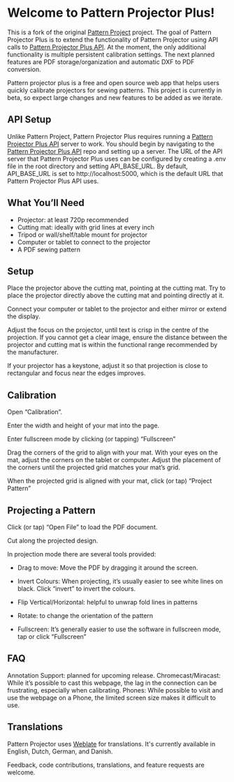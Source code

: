 # Welcome to Pattern Projector Plus!

This is a fork of the original [Pattern Project](https://github.com/Pattern-Projector/pattern-projector) project.
The goal of Pattern Projector Plus is to extend the functionality of Pattern Projector using API calls to [Pattern Projector Plus API](https://github.com/Pattern-Projector-Plus/pattern-projector-plus-api).
At the moment, the only additional functionality is multiple persistent calibration settings.
The next planned features are PDF storage/organization and automatic DXF to PDF conversion.

Pattern projector plus is a free and open source web app that helps users quickly calibrate projectors for sewing patterns. This project is currently in beta, so expect large changes and new features to be added as we iterate.

## API Setup

Unlike Pattern Project, Pattern Projector Plus requires running a [Pattern Projector Plus API](https://github.com/Pattern-Projector-Plus/pattern-projector-plus-api) server to work.
You should begin by navigating to the [Pattern Projector Plus API](https://github.com/Pattern-Projector-Plus/pattern-projector-plus-api) repo and setting up a server.
The URL of the API server that Pattern Projector Plus uses can be configured by creating a .env file in the root directory and setting API_BASE_URL.
By default, API_BASE_URL is set to http://localhost:5000, which is the default URL that Pattern Projector Plus API uses.

## What You’ll Need

* Projector: at least 720p recommended
* Cutting mat: ideally with grid lines at every inch
* Tripod or wall/shelf/table mount for projector
* Computer or tablet to connect to the projector
* A PDF sewing pattern

## Setup

Place the projector above the cutting mat, pointing at the cutting mat. Try to place the projector directly above the cutting mat and pointing directly at it.

Connect your computer or tablet to the projector and either mirror or extend the display.

Adjust the focus on the projector, until text is crisp in the centre of the projection.  If you cannot get a clear image, ensure the distance between the projector and cutting mat is within the functional range recommended  by the manufacturer.

If your projector has a keystone, adjust it so that projection is close to rectangular and focus near the edges improves.

## Calibration

Open “Calibration”.

Enter the width and height of your mat into the page.

Enter fullscreen mode by clicking (or tapping) “Fullscreen”

Drag the corners of the grid to align with your mat. With your eyes on the mat, adjust the corners on the tablet or computer.
Adjust the placement of the corners until the projected grid matches your mat’s grid.

When the projected grid is aligned with your mat, click (or tap) “Project Pattern”

## Projecting a Pattern

Click (or tap) “Open File” to load the  PDF document.

Cut along the projected design.

In projection mode there are several tools provided:

* Drag to move: Move the PDF by dragging it around the screen.

* Invert Colours: When projecting, it’s usually easier to see white lines on black. Click “invert” to invert the colours.

* Flip Vertical/Horizontal: helpful to unwrap fold lines in patterns

* Rotate: to change the orientation of the pattern

* Fullscreen: It’s generally easier to use the software in fullscreen mode, tap or click “Fullscreen”

## FAQ

Annotation Support: planned for upcoming release.
Chromecast/Miracast: While it’s possible to cast this webpage, the lag in the connection can be frustrating, especially when calibrating.
Phones: While possible to visit and use the webpage on a Phone, the limited screen size makes it difficult to use.

## Translations

Pattern Projector uses [Weblate](https://hosted.weblate.org/projects/pattern-projector/pattern-projector/) for translations. It's currently available in English, Dutch, German, and Danish.

Feedback, code contributions, translations, and feature requests are welcome.
